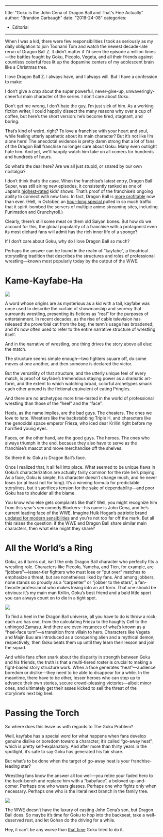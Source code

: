
---
title: "Goku is the John Cena of Dragon Ball and That's Fine Actually"
author: "Brandon Carbaugh"
date: "2018-24-08"
categories:
- Editorial
---

When I was a kid, there were few responsibilities I took as seriously as my daily obligation to join Toonami Tom and watch the newest decade-late rerun of Dragon Ball Z. It didn’t matter if I’d seen the episode a million times—the battles fought by Goku, Piccolo, Vegeta, and all their friends against countless colorful foes lit up the dopamine centers of my adolescent brain like a Christmas tree.

I love Dragon Ball Z. I always have, and I always will. But I have a confession to make:

I don’t give a crap about the super powerful, never-give-up, unwaveringly-cheerful main character of the series. I don’t care about Goku.

Don’t get me wrong, I don’t hate the guy, I’m just sick of him. As a working fiction writer, I could happily dissect the many reasons why over a cup of coffee, but here’s the short version: he’s become tired, stagnant, and boring.

That’s kind of weird, right? To love a franchise with your heart and soul, while feeling utterly apathetic about its main character? But it’s not like I’m alone here! The anecdotal evidence is pretty damn strong that a lot of fans of the Dragon Ball franchise no longer care about Goku. Many even outright hate him. And yet, we’ll happily watch him take on all comers for hundreds and hundreds of hours.

So what’s the deal here? Are we all just stupid, or snared by our own nostalgia?

I don’t think that’s the case. When the franchise’s latest entry, Dragon Ball Super, was still airing new episodes, it consistently ranked as one of Japan’s [highest-rated](http://www.itechpost.com/articles/44715/20161021/dragon-ball-super-surpasses-one-piece-in-audience-share-in-japan-producer-wants-to-beat-doraemon-detective-conan.htm) kids’ shows. That’s proof of the franchise’s ongoing ability to connect with new fans. In fact, Dragon Ball is [more profitable](https://comicbook.com/2018/02/23/dragon-ball-super-profit-money-anime-popularity/) now than ever. (Hell, in October, an [hour-long special ](https://comicbook.com/anime/2017/10/08/dragon-ball-super-goku-vs-jiren-crunchyroll-delay/)pulled in so much traffic that it spirit-bombed the servers of multiple anime streaming sites, including Funimation and Crunchyroll.)

Clearly, there’s still some meat on them old Saiyan bones. But how do we account for this, the global popularity of a franchise with a protagonist even its most diehard fans will admit has the rich inner life of a sponge?

If I don’t care about Goku, why do I love Dragon Ball so much?

Perhaps the answer can be found in the realm of “kayfabe”, a theatrical storytelling tradition that describes the structures and roles of professional wrestling—known most popularly today by the output of the WWE.

# Kame-Kayfabe-Ha

![](https://i0.wp.com/vrvblog.co/wp-content/uploads/2018/08/image1-1.jpg?resize=1170%2C658&#038;ssl=1)

A word whose origins are as mysterious as a kid with a tail, kayfabe was once used to describe the curtain of showmanship and secrecy that surrounds wrestling, presenting its fictions as “real” for the purposes of entertainment. In recent decades, as the rise of cable television has released the proverbial cat from the bag, the term’s usage has broadened, and it’s now often used to refer to the entire narrative structure of wrestling itself.

And in the narrative of wrestling, one thing drives the story above all else: the match.

The structure seems simple enough—two fighters square off, do some moves at one another, and then someone is declared the victor.

But the versatility of that structure, and the utterly unique feel of every match, is proof of kayfabe’s tremendous staying power as a dramatic art-form, and the extent to which watching broad, colorful archetypes smack each other around is the fictional equivalent of eating Pringles.

And there are no archetypes more time-tested in the world of professional wrestling than those of the “heel” and the “face”. 

Heels, as the name implies, are the bad guys. The cheaters. The ones we love to hate. Wrestlers like the backstabbing Triple H, and characters like the genocidal space emperor Frieza, who iced dear Krillin right before my horrified young eyes.

Faces, on the other hand, are the good guys. The heroes. The ones who always triumph in the end, because they also have to serve as the franchise’s mascot and move merchandise off the shelves.

So there it is: Goku is Dragon Ball’s face.

Once I realized that, it all fell into place. What seemed to be unique flaws in Goku’s characterization are actually fairly common for the role he’s playing. As a face, Goku is simple, his character doesn’t change much, and he never loses (or at least not for long). It’s a winning formula for predictable storylines, but it sacrifices tension for the sake of dependability—and poor Goku has to shoulder all the blame.

You know who else gets complaints like that? Well, you might recognize him from this year’s sex comedy Blockers—his name is John Cena, and he’s current leading face of the WWE. Imagine Hulk Hogan’s patriotic brand [updated for modern sensibilities](https://www.youtube.com/watch?v=IApvU6SMq-8) and you’re not too far off the mark. But all this raises the question: if the WWE and Dragon Ball share similar main characters, then what else might they share?

# All the World’s a Ring

Goku, as it turns out, isn’t the only Dragon Ball character who perfectly fits a wrestling role. Characters like Piccolo, Yamcha, and Tien, for example, are “jobbers”—lesser-tier fighters who must lose or “put over” matches to emphasize a threat, but are nonetheless liked by fans. And among jobbers, none stands so proudly as a “carpenter” or “jobber to the stars”, a fan-favorite professional who makes losing into an art form. That one should be obvious: it’s my main man Krillin, Goku’s best friend and a bald little sport you can always count on to die in a tight spot.

![](https://i1.wp.com/vrvblog.co/wp-content/uploads/2018/08/image3-2.jpg?resize=640%2C360&#038;ssl=1)

To find a heel in the Dragon Ball universe, all you have to do is throw a rock; each arc has one, from the calculating Frieza to the haughty Cell to the unhinged Zamasu. And there are even instances of what’s known as a “heel-face turn”—a transition from villain to hero. Characters like Vegeta and Majin Buu are introduced as a conquering alien and a mythical demon, respectively, then Goku beats them up until they learn their lesson and join the squad.

And while fans often snark about the disparity in strength between Goku and his friends, the truth is that a multi-tiered roster is crucial to making a fight-based story structure work. When a face generates “heat”—audience boredom or dislike—they need to be able to disappear for a while. In the meantime, there have to be other, lesser heroes who can step up to advance their own stories, secure crowd-pleasing victories—albeit minor ones, and ultimately get their asses kicked to sell the threat of the storyline’s next big heel.

# Passing the Torch

So where does this leave us with regards to The Goku Problem?

Well, kayfabe has a special word for what happens when fans develop genuine dislike or boredom toward a character; it’s called “go-away heat”, which is pretty self-explanatory. And after more than thirty years in the spotlight, it’s safe to say Goku has generated his fair share.

But what’s to be done when the target of go-away heat is your franchise-leading star?

Wrestling fans know the answer all too well—you retire your faded hero to the back-bench and replace him with a “babyface”, a beloved up-and-comer. Perhaps one who wears glasses. Perhaps one who fights only when necessary. Perhaps one who is the literal next branch in the family tree.

![](https://i2.wp.com/vrvblog.co/wp-content/uploads/2018/08/image2-2.jpg?resize=640%2C360&#038;ssl=1)

The WWE doesn’t have the luxury of casting John Cena’s son, but Dragon Ball does. So maybe it’s time for Goku to hop into the backseat, take a well-deserved rest, and let Gohan do the driving for a while. 

Hey, it can’t be any worse than [that time](https://dragonball.wikia.com/wiki/Goku%27s_Ordeal) Goku tried to do it.
